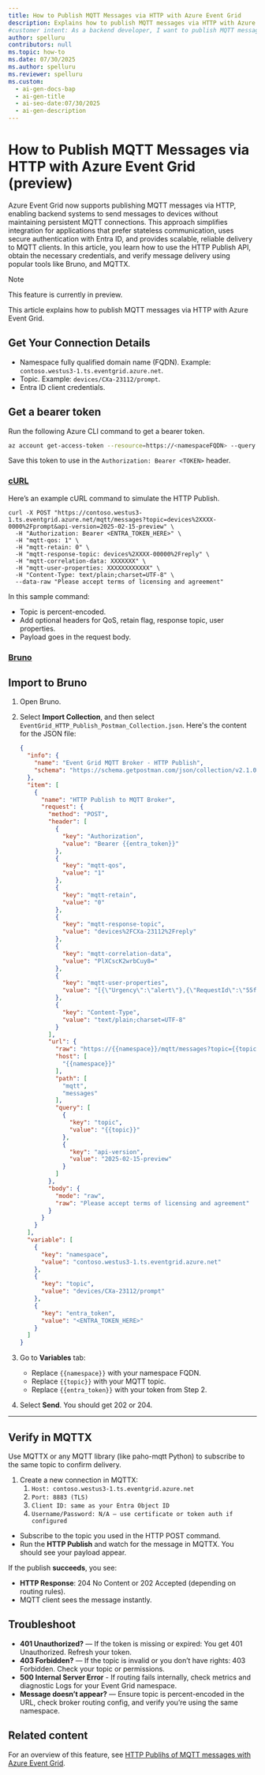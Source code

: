 ```yaml
---
title: How to Publish MQTT Messages via HTTP with Azure Event Grid
description: Explains how to publish MQTT messages via HTTP with Azure Event Grid for scalable server-to-device communication. Learn how to use the HTTP Publish API effectively.
#customer intent: As a backend developer, I want to publish MQTT messages via HTTP so that I can integrate with Azure Event Grid without maintaining persistent MQTT sessions.  
author: spelluru
contributors: null
ms.topic: how-to
ms.date: 07/30/2025
ms.author: spelluru
ms.reviewer: spelluru
ms.custom:
  - ai-gen-docs-bap
  - ai-gen-title
  - ai-seo-date:07/30/2025
  - ai-gen-description
---
```


# How to Publish MQTT Messages via HTTP with Azure Event Grid (preview)
Azure Event Grid now supports publishing MQTT messages via HTTP, enabling backend systems to send messages to devices without maintaining persistent MQTT connections. This approach simplifies integration for applications that prefer stateless communication, uses secure authentication with Entra ID, and provides scalable, reliable delivery to MQTT clients. In this article, you learn how to use the HTTP Publish API, obtain the necessary credentials, and verify message delivery using popular tools like Bruno, and MQTTX.

> [!NOTE]
> This feature is currently in preview. 

This article explains how to publish MQTT messages via HTTP with Azure Event Grid. 

## Get Your Connection Details

- Namespace fully qualified domain name (FQDN). Example: `contoso.westus3-1.ts.eventgrid.azure.net`.
- Topic. Example: `devices/CXa-23112/prompt`.
- Entra ID client credentials.

## Get a bearer token
Run the following Azure CLI command to get a bearer token. 

```bash
az account get-access-token --resource=https://<namespaceFQDN> --query accessToken -o tsv
```

Save this token to use in the `Authorization: Bearer <TOKEN>` header. 

### [cURL](#tab/curl)

Here’s an example cURL command to simulate the HTTP Publish. 

```http
curl -X POST "https://contoso.westus3-1.ts.eventgrid.azure.net/mqtt/messages?topic=devices%2XXXX-0000%2Fprompt&api-version=2025-02-15-preview" \ 
  -H "Authorization: Bearer <ENTRA_TOKEN_HERE>" \ 
  -H "mqtt-qos: 1" \ 
  -H "mqtt-retain: 0" \ 
  -H "mqtt-response-topic: devices%2XXXX-00000%2Freply" \ 
  -H "mqtt-correlation-data: XXXXXXX" \ 
  -H "mqtt-user-properties: XXXXXXXXXXXX" \ 
  -H "Content-Type: text/plain;charset=UTF-8" \ 
  --data-raw "Please accept terms of licensing and agreement" 
```

In this sample command:

- Topic is percent-encoded. 
- Add optional headers for QoS, retain flag, response topic, user properties. 
- Payload goes in the request body. 

### [Bruno](#tab/brno)

## Import to Bruno
1. Open Bruno.
1. Select **Import Collection**, and then select `EventGrid_HTTP_Publish_Postman_Collection.json`. Here's the content for the JSON file:

    ```json
    {
      "info": {
        "name": "Event Grid MQTT Broker - HTTP Publish",
        "schema": "https://schema.getpostman.com/json/collection/v2.1.0/collection.json"
      },
      "item": [
        {
          "name": "HTTP Publish to MQTT Broker",
          "request": {
            "method": "POST",
            "header": [
              {
                "key": "Authorization",
                "value": "Bearer {{entra_token}}"
              },
              {
                "key": "mqtt-qos",
                "value": "1"
              },
              {
                "key": "mqtt-retain",
                "value": "0"
              },
              {
                "key": "mqtt-response-topic",
                "value": "devices%2FCXa-23112%2Freply"
              },
              {
                "key": "mqtt-correlation-data",
                "value": "PlXCscK2wrbCuy8="
              },
              {
                "key": "mqtt-user-properties",
                "value": "[{\"Urgency\":\"alert\"},{\"RequestId\":\"55f4a7ee-b0b4-4d7f-8eb5-2edba2ced5d7\"}]"
              },
              {
                "key": "Content-Type",
                "value": "text/plain;charset=UTF-8"
              }
            ],
            "url": {
              "raw": "https://{{namespace}}/mqtt/messages?topic={{topic}}&api-version=2025-02-15-preview",
              "host": [
                "{{namespace}}"
              ],
              "path": [
                "mqtt",
                "messages"
              ],
              "query": [
                {
                  "key": "topic",
                  "value": "{{topic}}"
                },
                {
                  "key": "api-version",
                  "value": "2025-02-15-preview"
                }
              ]
            },
            "body": {
              "mode": "raw",
              "raw": "Please accept terms of licensing and agreement"
            }
          }
        }
      ],
      "variable": [
        {
          "key": "namespace",
          "value": "contoso.westus3-1.ts.eventgrid.azure.net"
        },
        {
          "key": "topic",
          "value": "devices/CXa-23112/prompt"
        },
        {
          "key": "entra_token",
          "value": "<ENTRA_TOKEN_HERE>"
        }
      ]
    }
    ```    
1. Go to **Variables** tab:
   - Replace `{{namespace}}` with your namespace FQDN.
   - Replace `{{topic}}` with your MQTT topic.
   - Replace `{{entra_token}}` with your token from Step 2.
1. Select **Send**. You should get 202 or 204.

---

## Verify in MQTTX
Use MQTTX or any MQTT library (like paho-mqtt Python) to subscribe to the same topic to confirm delivery. 

1. Create a new connection in MQTTX:
    1. `Host: contoso.westus3-1.ts.eventgrid.azure.net`
    1. `Port: 8883 (TLS)`
    1. `Client ID: same as your Entra Object ID` 
    1. `Username/Password: N/A — use certificate or token auth if configured`   
- Subscribe to the topic you used in the HTTP POST command.
- Run the **HTTP Publish** and watch for the message in MQTTX. You should see your payload appear.

If the publish **succeeds**, you see: 

- **HTTP Response**: 204 No Content or 202 Accepted (depending on routing rules). 
- MQTT client sees the message instantly. 

## Troubleshoot

- **401 Unauthorized?** — If the token is missing or expired: You get 401 Unauthorized. Refresh your token.
- **403 Forbidden?** — If the topic is invalid or you don’t have rights: 403 Forbidden. Check your topic or permissions.
- **500 Internal Server Error** - If routing fails internally, check metrics and diagnostic Logs for your Event Grid namespace. 
- **Message doesn’t appear?** — Ensure topic is percent-encoded in the URL, check broker routing config, and verify you’re using the same namespace.


## Related content
For an overview of this feature, see [HTTP Publihs of MQTT messages with Azure Event Grid](mqtt-http-publish.md).